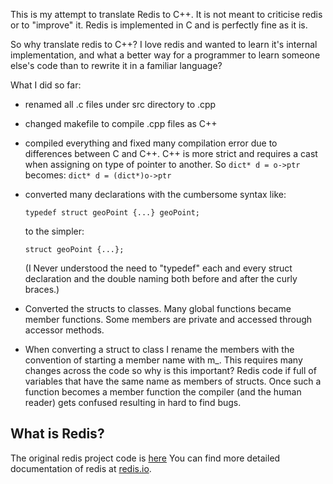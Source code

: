 This is my attempt to translate Redis to C++. It is not meant to criticise redis or to "improve" it. Redis is implemented in C and is perfectly fine as it is.

So why translate redis to C++?
I love redis and wanted to learn it's internal implementation, and what a better way for a programmer to learn someone else's code than to rewrite it in a familiar language?

What I did so far:
* renamed all .c files under src directory to .cpp
* changed makefile to compile .cpp files as C++
* compiled everything and fixed many compilation error due to differences between C and C++. 
  C++ is more strict and requires a cast when assigning on type of pointer to another. So
`dict* d = o->ptr`
becomes:
`dict* d = (dict*)o->ptr`
* converted many declarations with the cumbersome syntax like:

    `typedef struct geoPoint {...} geoPoint;`

    to the simpler:

    `struct geoPoint {...};`

    (I Never understood the need to "typedef" each and every struct declaration and the double naming both before and after the curly braces.) 

* Converted the structs to classes. Many global functions became member functions. Some members are private and accessed through accessor methods.
* When converting a struct to class I rename the members with the convention of starting a member name with m_. This requires many changes across the code so why is this important? Redis code if full of variables that have the same name as members of structs. Once such a function becomes a member function the compiler (and the human reader) gets confused resulting in hard to find bugs.

What is Redis?
--------------
The original redis project code is [here](https://github.com/antirez/redis)
You can find more detailed documentation of redis at [redis.io](https://redis.io).
